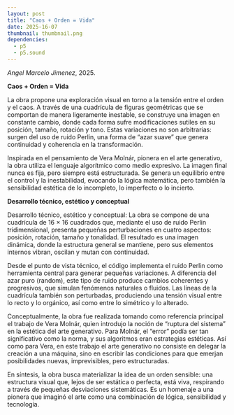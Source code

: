 ```yaml
---
layout: post
title: "Caos + Orden = Vida"
date: 2025-16-07
thumbnail: thumbnail.png
dependencies:
  - p5
  - p5.sound
---
```


<div id="div-sketch">
  <script type="text/javascript" src="sketch.js"></script>
</div>

_Angel Marcelo Jimenez_, 2025.

**Caos + Orden = Vida**

La obra propone una exploración visual en torno a la tensión entre el orden y el caos. A través de una cuadrícula de figuras geométricas que se comportan de manera ligeramente inestable, se construye una imagen en constante cambio, donde cada forma sufre modificaciones sutiles en su posición, tamaño, rotación y tono. Estas variaciones no son arbitrarias: surgen del uso de ruido Perlin, una forma de “azar suave” que genera continuidad y coherencia en la transformación.

Inspirada en el pensamiento de Vera Molnár, pionera en el arte generativo, la obra utiliza el lenguaje algorítmico como medio expresivo. La imagen final nunca es fija, pero siempre está estructurada. Se genera un equilibrio entre el control y la inestabilidad, evocando la lógica matemática, pero también la sensibilidad estética de lo incompleto, lo imperfecto o lo incierto.

**Desarrollo técnico, estético y conceptual**

Desarrollo técnico, estético y conceptual:
La obra se compone de una cuadrícula de 16 × 16 cuadrados que, mediante el uso de ruido Perlin tridimensional, presenta pequeñas perturbaciones en cuatro aspectos: posición, rotación, tamaño y tonalidad. El resultado es una imagen dinámica, donde la estructura general se mantiene, pero sus elementos internos vibran, oscilan y mutan con continuidad.

Desde el punto de vista técnico, el código implementa el ruido Perlin como herramienta central para generar pequeñas variaciones. A diferencia del azar puro (random), este tipo de ruido produce cambios coherentes y progresivos, que simulan fenómenos naturales o fluidos. Las líneas de la cuadrícula también son perturbadas, produciendo una tensión visual entre lo recto y lo orgánico, así como entre lo simétrico y lo alterado.

Conceptualmente, la obra fue realizada tomando como referencia principal el trabajo de Vera Molnár, quien introdujo la noción de “ruptura del sistema” en la estética del arte generativo. Para Molnár, el “error” podía ser tan significativo como la norma, y sus algoritmos eran estrategias estéticas. Así como para Vera, en este trabajo el arte generativo no consiste en delegar la creación a una máquina, sino en escribir las condiciones para que emerjan posibilidades nuevas, imprevisibles, pero estructuradas.

En síntesis, la obra busca materializar la idea de un orden sensible: una estructura visual que, lejos de ser estática o perfecta, está viva, respirando a través de pequeñas desviaciones sistemáticas. Es un homenaje a una pionera que imaginó el arte como una combinación de lógica, sensibilidad y tecnología.